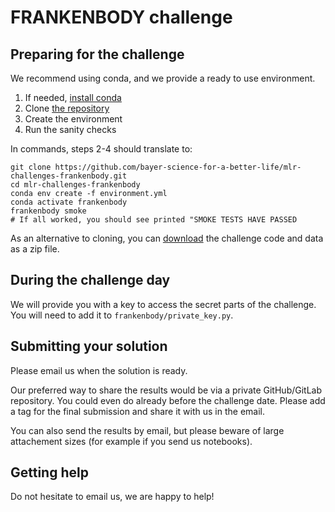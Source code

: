 FRANKENBODY challenge
=====================

Preparing for the challenge
---------------------------

We recommend using conda, and we provide a ready to use environment.

1. If needed, [install conda](https://docs.conda.io/en/latest/miniconda.html)
2. Clone [the repository](https://github.com/bayer-science-for-a-better-life/mlr-challenges-frankenbody)
3. Create the environment
4. Run the sanity checks

In commands, steps 2-4 should translate to:

```shell
git clone https://github.com/bayer-science-for-a-better-life/mlr-challenges-frankenbody.git
cd mlr-challenges-frankenbody
conda env create -f environment.yml
conda activate frankenbody
frankenbody smoke
# If all worked, you should see printed "SMOKE TESTS HAVE PASSED 
```

As an alternative to cloning, you can [download](https://github.com/bayer-science-for-a-better-life/mlr-challenges-frankenbody/archive/refs/heads/main.zip)
the challenge code and data as a zip file.

During the challenge day
------------------------
We will provide you with a key to access the secret parts of the challenge.
You will need to add it to ```frankenbody/private_key.py```.

Submitting your solution
------------------------

Please email us when the solution is ready.

Our preferred way to share the results would be via a private GitHub/GitLab repository.
You could even do already before the challenge date. Please add a tag for the final submission
and share it with us in the email.

You can also send the results by email, but please beware of large attachement sizes
(for example if you send us notebooks).

Getting help
------------
Do not hesitate to email us, we are happy to help!
